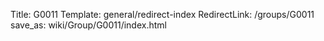 Title: G0011
Template: general/redirect-index
RedirectLink: /groups/G0011
save_as: wiki/Group/G0011/index.html